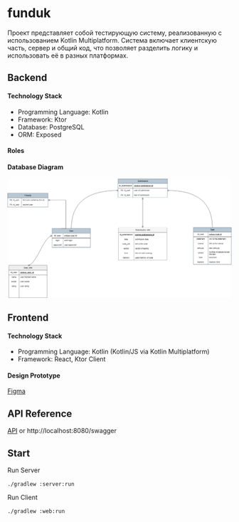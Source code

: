 
# funduk

Проект представляет собой тестирующую систему, реализованную с использованием Kotlin Multiplatform. Система включает клиентскую часть, сервер и общий код, что позволяет разделить логику и использовать её в разных платформах.
## Backend

#### Technology Stack
- Programming Language: Kotlin
- Framework: Ktor
- Database: PostgreSQL
- ORM: Exposed

#### Roles

#### Database Diagram

![Database Diagram](/images/diagram.png)
## Frontend

#### Technology Stack
- Programming Language: Kotlin (Kotlin/JS via Kotlin Multiplatform)
- Framework: React, Ktor Client

#### Design Prototype

[Figma](https://www.figma.com/design/M9TR2k9xhBSGOADXkkEMxV/PC?node-id=0-1&t=iBpw1mR7k9AZp8R3-1)

## API Reference

[API](/documentation/API.md)
or
http://localhost:8080/swagger

## Start
Run Server
```console
./gradlew :server:run
```
Run Client
```console
./gradlew :web:run
```
